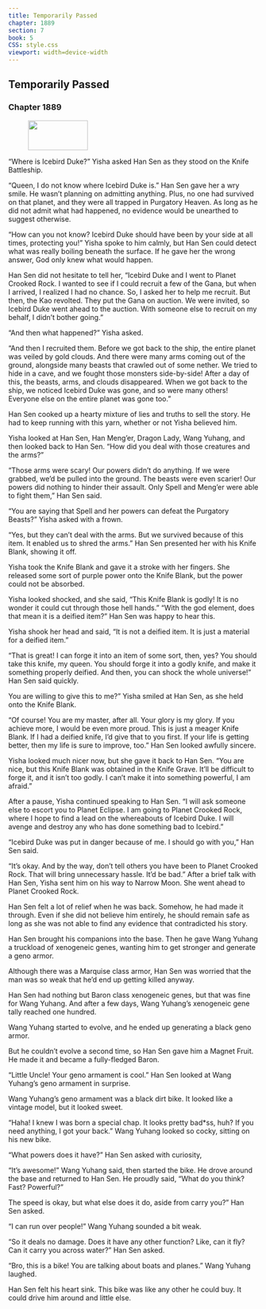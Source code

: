 ```yaml
---
title: Temporarily Passed
chapter: 1889
section: 7
book: 5
CSS: style.css
viewport: width=device-width
---
```


## Temporarily Passed

### Chapter 1889

<figure>
	<img src="../Images/gem.gif" alt="" id="gem" width="120" height="60" />
</figure>

“Where is Icebird Duke?” Yisha asked Han Sen as they stood on the Knife Battleship.

“Queen, I do not know where Icebird Duke is.” Han Sen gave her a wry smile. He wasn’t planning on admitting anything. Plus, no one had survived on that planet, and they were all trapped in Purgatory Heaven. As long as he did not admit what had happened, no evidence would be unearthed to suggest otherwise.

“How can you not know? Icebird Duke should have been by your side at all times, protecting you!” Yisha spoke to him calmly, but Han Sen could detect what was really boiling beneath the surface. If he gave her the wrong answer, God only knew what would happen.

Han Sen did not hesitate to tell her, “Icebird Duke and I went to Planet Crooked Rock. I wanted to see if I could recruit a few of the Gana, but when I arrived, I realized I had no chance. So, I asked her to help me recruit. But then, the Kao revolted. They put the Gana on auction. We were invited, so Icebird Duke went ahead to the auction. With someone else to recruit on my behalf, I didn’t bother going.”

“And then what happened?” Yisha asked.

“And then I recruited them. Before we got back to the ship, the entire planet was veiled by gold clouds. And there were many arms coming out of the ground, alongside many beasts that crawled out of some nether. We tried to hide in a cave, and we fought those monsters side-by-side! After a day of this, the beasts, arms, and clouds disappeared. When we got back to the ship, we noticed Icebird Duke was gone, and so were many others! Everyone else on the entire planet was gone too.”

Han Sen cooked up a hearty mixture of lies and truths to sell the story. He had to keep running with this yarn, whether or not Yisha believed him.

Yisha looked at Han Sen, Han Meng’er, Dragon Lady, Wang Yuhang, and then looked back to Han Sen. “How did you deal with those creatures and the arms?”

“Those arms were scary! Our powers didn’t do anything. If we were grabbed, we’d be pulled into the ground. The beasts were even scarier! Our powers did nothing to hinder their assault. Only Spell and Meng’er were able to fight them,” Han Sen said.

“You are saying that Spell and her powers can defeat the Purgatory Beasts?” Yisha asked with a frown.

“Yes, but they can’t deal with the arms. But we survived because of this item. It enabled us to shred the arms.” Han Sen presented her with his Knife Blank, showing it off.

Yisha took the Knife Blank and gave it a stroke with her fingers. She released some sort of purple power onto the Knife Blank, but the power could not be absorbed.

Yisha looked shocked, and she said, “This Knife Blank is godly! It is no wonder it could cut through those hell hands.” “With the god element, does that mean it is a deified item?” Han Sen was happy to hear this.

Yisha shook her head and said, “It is not a deified item. It is just a material for a deified item.”

“That is great! I can forge it into an item of some sort, then, yes? You should take this knife, my queen. You should forge it into a godly knife, and make it something properly deified. And then, you can shock the whole universe!” Han Sen said quickly.

You are willing to give this to me?” Yisha smiled at Han Sen, as she held onto the Knife Blank.

“Of course! You are my master, after all. Your glory is my glory. If you achieve more, I would be even more proud. This is just a meager Knife Blank. If I had a deified knife, I’d give that to you first. If your life is getting better, then my life is sure to improve, too.” Han Sen looked awfully sincere.

Yisha looked much nicer now, but she gave it back to Han Sen. “You are nice, but this Knife Blank was obtained in the Knife Grave. It’ll be difficult to forge it, and it isn’t too godly. I can’t make it into something powerful, I am afraid.”

After a pause, Yisha continued speaking to Han Sen. “I will ask someone else to escort you to Planet Eclipse. I am going to Planet Crooked Rock, where I hope to find a lead on the whereabouts of Icebird Duke. I will avenge and destroy any who has done something bad to Icebird.”

“Icebird Duke was put in danger because of me. I should go with you,” Han Sen said.

“It’s okay. And by the way, don’t tell others you have been to Planet Crooked Rock. That will bring unnecessary hassle. It’d be bad.” After a brief talk with Han Sen, Yisha sent him on his way to Narrow Moon. She went ahead to Planet Crooked Rock.

Han Sen felt a lot of relief when he was back. Somehow, he had made it through. Even if she did not believe him entirely, he should remain safe as long as she was not able to find any evidence that contradicted his story.

Han Sen brought his companions into the base. Then he gave Wang Yuhang a truckload of xenogeneic genes, wanting him to get stronger and generate a geno armor.

Although there was a Marquise class armor, Han Sen was worried that the man was so weak that he’d end up getting killed anyway.

Han Sen had nothing but Baron class xenogeneic genes, but that was fine for Wang Yuhang. And after a few days, Wang Yuhang’s xenogeneic gene tally reached one hundred.

Wang Yuhang started to evolve, and he ended up generating a black geno armor.

But he couldn’t evolve a second time, so Han Sen gave him a Magnet Fruit. He made it and became a fully-fledged Baron.

“Little Uncle! Your geno armament is cool.” Han Sen looked at Wang Yuhang’s geno armament in surprise.

Wang Yuhang’s geno armament was a black dirt bike. It looked like a vintage model, but it looked sweet.

“Haha! I knew I was born a special chap. It looks pretty bad*ss, huh? If you need anything, I got your back.” Wang Yuhang looked so cocky, sitting on his new bike.

“What powers does it have?” Han Sen asked with curiosity,

“It’s awesome!” Wang Yuhang said, then started the bike. He drove around the base and returned to Han Sen. He proudly said, “What do you think? Fast? Powerful?”

The speed is okay, but what else does it do, aside from carry you?” Han Sen asked.

“I can run over people!” Wang Yuhang sounded a bit weak.

“So it deals no damage. Does it have any other function? Like, can it fly? Can it carry you across water?” Han Sen asked.

“Bro, this is a bike! You are talking about boats and planes.” Wang Yuhang laughed.

Han Sen felt his heart sink. This bike was like any other he could buy. It could drive him around and little else.